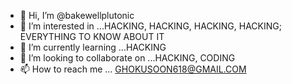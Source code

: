 - 👋 Hi, I’m @bakewellplutonic
- 👀 I’m interested in ...HACKING, HACKING, HACKING, HACKING; EVERYTHING TO KNOW ABOUT IT      
- 🌱 I’m currently learning ...HACKING
- 💞️ I’m looking to collaborate on ...HACKING, CODING
- 📫 How to reach me ... GHOKUSOON618@GMAIL.COM

<!---
bakewellplutonic/bakewellplutonic is a ✨ special ✨ repository because its `README.md` (this file) appears on your GitHub profile.
You can click the Preview link to take a look at your changes.
--->
